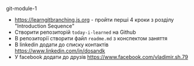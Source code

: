 git-module-1
- https://learngitbranching.js.org - пройти перші 4 кроки з розділу "Introduction Sequence"
- Створити репозиторій `today-i-learned` на Github
- В репозиторії створити файл `readme.md` з конспектом заняття
- В linkedin додати до списку контактів https://www.linkedin.com/in/dosandk
- У facebook додати до друзів https://www.facebook.com/vladimir.sh.79
